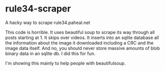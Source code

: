 # rule34-scraper
A hacky way to scrape rule34.paheal.net

This code is horrible. It uses beautiful soup to scrape its way through all posts starting at 1. It skips over videos. It inserts into an sqlite database all the information about the image it downloaded including a CRC and the image data itself. And no, you should never store massive amounts of blob binary data in an sqlite db. I did this for fun. 

I'm showing this mainly to help people with beautifulsoup. 
